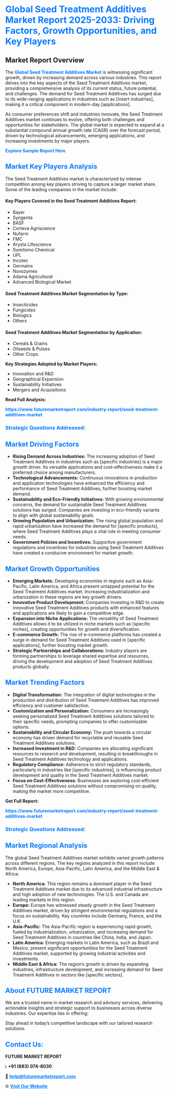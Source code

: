 <h1 style="color: #007BFF;">Global Seed Treatment Additives Market Report 2025-2033: Driving Factors, Growth Opportunities, and Key Players</h1>

<section id="overview">
<h2>Market Report Overview</h2>
<p>The <a href="https://www.futuremarketreport.com/industry-report/seed-treatment-additives-market" style="color: #007BFF; text-decoration: none;"><strong>Global Seed Treatment Additives Market</strong></a> is witnessing significant growth, driven by increasing demand across various industries. This report delves into the key aspects of the Seed Treatment Additives market, providing a comprehensive analysis of its current status, future potential, and challenges. The demand for Seed Treatment Additives has surged due to its wide-ranging applications in industries such as [insert industries], making it a critical component in modern-day [applications].</p>
<p>As consumer preferences shift and industries innovate, the Seed Treatment Additives market continues to evolve, offering both challenges and opportunities for stakeholders. The global market is expected to expand at a substantial compound annual growth rate (CAGR) over the forecast period, driven by technological advancements, emerging applications, and increasing investments by major players.</p>
</section>

<section id="overview">
<p><a href="https://www.futuremarketreport.com/request-sample/reportId=50206" style="color: #007BFF; text-decoration: none;"><strong>Explore Sample Report Here</strong></a></p>
</section>

<section id="key-players">
<h2 style="color: #007BFF;">Market Key Players Analysis</h2>
<p>The Seed Treatment Additives market is characterized by intense competition among key players striving to capture a larger market share. Some of the leading companies in the market include:</p>
<h4>Key Players Covered in the Seed Treatment Additives Report:</h4>
<ul><li>Bayer</li><li>Syngenta</li><li>BASF</li><li>Corteva Agriscience</li><li>Nufarm</li><li>FMC</li><li>Arysta Lifescience</li><li>Sumitomo Chemical</li><li>UPL</li><li>Incotec</li><li>Germains</li><li>Novozymes</li><li>Adama Agricultural</li><li>Advanced Biological Market</li></ul>
<h4>Seed Treatment Additives Market Segmentation by Type:</h4>
<ul><li>Insecticides</li><li>Fungicides</li><li>Biologics</li><li>Others</li></ul>

<h4>Seed Treatment Additives Market Segmentation by Application:</h4>
<ul><li>Cereals &amp; Grains</li><li>Oilseeds &amp; Pulses</li><li>Other Crops</li></ul>
<p><strong>Key Strategies Adopted by Market Players:</strong></p>
<ul>
<li>Innovation and R&D</li>
<li>Geographical Expansion</li>
<li>Sustainability Initiatives</li>
<li>Mergers and Acquisitions</li>
</ul>
</section>

<section>
<p><strong>Read Full Analysis: </strong></p><a href="https://www.futuremarketreport.com/industry-report/seed-treatment-additives-market" style="color: #007BFF; text-decoration: none;"><strong>https://www.futuremarketreport.com/industry-report/seed-treatment-additives-market</strong></a>
<h3 style="color: #007BFF;">Strategic Questions Addressed:</h3>
</section>

<section id="driving-factors">
<h2 style="color: #007BFF;">Market Driving Factors</h2>
<ul>
<li><strong>Rising Demand Across Industries:</strong> The increasing adoption of Seed Treatment Additives in industries such as [specific industries] is a major growth driver. Its versatile applications and cost-effectiveness make it a preferred choice among manufacturers.</li>
<li><strong>Technological Advancements:</strong> Continuous innovations in production and application technologies have enhanced the efficiency and performance of Seed Treatment Additives, further boosting market demand.</li>
<li><strong>Sustainability and Eco-Friendly Initiatives:</strong> With growing environmental concerns, the demand for sustainable Seed Treatment Additives solutions has surged. Companies are investing in eco-friendly variants to align with global sustainability goals.</li>
<li><strong>Growing Population and Urbanization:</strong> The rising global population and rapid urbanization have increased the demand for [specific products], where Seed Treatment Additives plays a vital role in meeting consumer needs.</li>
<li><strong>Government Policies and Incentives:</strong> Supportive government regulations and incentives for industries using Seed Treatment Additives have created a conducive environment for market growth.</li>
</ul>
</section>

<section id="growth-opportunities">
<h2 style="color: #007BFF;">Market Growth Opportunities</h2>
<ul>
<li><strong>Emerging Markets:</strong> Developing economies in regions such as Asia-Pacific, Latin America, and Africa present untapped potential for the Seed Treatment Additives market. Increasing industrialization and urbanization in these regions are key growth drivers.</li>
<li><strong>Innovative Product Development:</strong> Companies investing in R&D to create innovative Seed Treatment Additives products with enhanced features and applications are likely to gain a competitive edge.</li>
<li><strong>Expansion into Niche Applications:</strong> The versatility of Seed Treatment Additives allows it to be utilized in niche markets such as [specific niches], creating opportunities for growth and diversification.</li>
<li><strong>E-commerce Growth:</strong> The rise of e-commerce platforms has created a surge in demand for Seed Treatment Additives used in [specific applications], further boosting market growth.</li>
<li><strong>Strategic Partnerships and Collaborations:</strong> Industry players are forming partnerships to leverage shared expertise and resources, driving the development and adoption of Seed Treatment Additives products globally.</li>
</ul>
</section>

<section id="trending-factors">
<h2 style="color: #007BFF;">Market Trending Factors</h2>
<ul>
<li><strong>Digital Transformation:</strong> The integration of digital technologies in the production and distribution of Seed Treatment Additives has improved efficiency and customer satisfaction.</li>
<li><strong>Customization and Personalization:</strong> Consumers are increasingly seeking personalized Seed Treatment Additives solutions tailored to their specific needs, prompting companies to offer customizable options.</li>
<li><strong>Sustainability and Circular Economy:</strong> The push towards a circular economy has driven demand for recyclable and reusable Seed Treatment Additives solutions.</li>
<li><strong>Increased Investment in R&D:</strong> Companies are allocating significant resources to research and development, resulting in breakthroughs in Seed Treatment Additives technology and applications.</li>
<li><strong>Regulatory Compliance:</strong> Adherence to strict regulatory standards, particularly in industries like [specific industries], is influencing product development and quality in the Seed Treatment Additives market.</li>
<li><strong>Focus on Cost-Effectiveness:</strong> Businesses are exploring cost-efficient Seed Treatment Additives solutions without compromising on quality, making the market more competitive.</li>
</ul>
</section>

<section>
<p><strong>Get Full Report: </strong></p><a href="https://www.futuremarketreport.com/industry-report/seed-treatment-additives-market" style="color: #007BFF; text-decoration: none;"><strong>https://www.futuremarketreport.com/industry-report/seed-treatment-additives-market</strong></a>
<h3 style="color: #007BFF;">Strategic Questions Addressed:</h3>
</section>


<section id="regional-analysis">
<h2 style="color: #007BFF;">Market Regional Analysis</h2>
<p>The global Seed Treatment Additives market exhibits varied growth patterns across different regions. The key regions analyzed in this report include North America, Europe, Asia-Pacific, Latin America, and the Middle East & Africa:</p>
<ul>
<li><strong>North America:</strong> This region remains a dominant player in the Seed Treatment Additives market due to its advanced industrial infrastructure and high adoption of new technologies. The U.S. and Canada are leading markets in this region.</li>
<li><strong>Europe:</strong> Europe has witnessed steady growth in the Seed Treatment Additives market, driven by stringent environmental regulations and a focus on sustainability. Key countries include Germany, France, and the U.K.</li>
<li><strong>Asia-Pacific:</strong> The Asia-Pacific region is experiencing rapid growth, fueled by industrialization, urbanization, and increasing demand for Seed Treatment Additives in countries like China, India, and Japan.</li>
<li><strong>Latin America:</strong> Emerging markets in Latin America, such as Brazil and Mexico, present significant opportunities for the Seed Treatment Additives market, supported by growing industrial activities and investments.</li>
<li><strong>Middle East & Africa:</strong> The region’s growth is driven by expanding industries, infrastructure development, and increasing demand for Seed Treatment Additives in sectors like [specific sectors].</li>
</ul>
</section>

<footer>
<h2 style="color: #007BFF;">About FUTURE MARKET REPORT</h2>
<p>We are a trusted name in market research and advisory services, delivering actionable insights and strategic support to businesses across diverse industries. Our expertise lies in offering:</p>

<p>Stay ahead in today’s competitive landscape with our tailored research solutions.</p>

<h2 style="color: #007BFF;">Contact Us:</h2>
<p><strong>FUTURE MARKET REPORT</strong></p>
<p>📞 <strong>+91 (883) 074-8030</strong></p>
<p>📧 <strong><a href="mailto:help@futuremarketreport.com" style="color: #007BFF;">help@futuremarketreport.com</a></strong></p>
<p>🌐 <strong><a href="https://www.futuremarketreport.com/" style="color: #007BFF;">Visit Our Website</a></strong></p>
</footer>